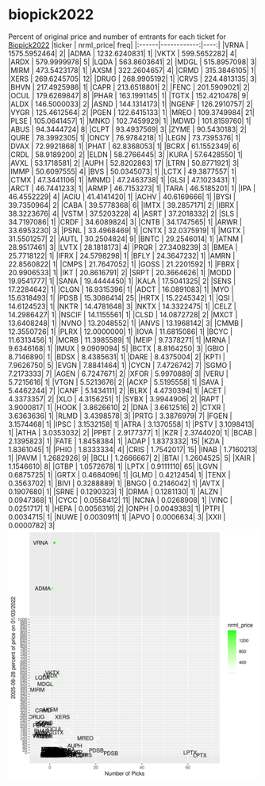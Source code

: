 # biopick2022
Percent of original price and number of entrants for each ticket for [Biopick2022](https://twitter.com/hashtag/Biopick2022)
|ticker |   nrml_price| freq|
|:------|------------:|----:|
|VRNA   | 1575.5952464|    2|
|ADMA   | 1232.6240831|    1|
|VKTX   |  599.5652282|    4|
|ARDX   |  579.9999978|    5|
|LQDA   |  563.8603641|    2|
|MDGL   |  515.8957098|    3|
|MIRM   |  473.5423178|    1|
|AXSM   |  322.2604657|    4|
|CRMD   |  315.3846105|    1|
|XERS   |  269.6245705|   12|
|DRUG   |  268.9905192|    1|
|CRVS   |  224.4813135|    3|
|BHVN   |  217.4925986|    1|
|CAPR   |  213.6518801|    2|
|FENC   |  201.5909021|    2|
|OCUL   |  179.6269847|    8|
|PHAR   |  163.1991145|    1|
|TGTX   |  152.4210478|    9|
|ALDX   |  146.5000033|    2|
|ASND   |  144.1314173|    1|
|NGENF  |  126.2910757|    2|
|VYGR   |  125.4612564|    2|
|PGEN   |  122.6415133|    1|
|MREO   |  109.3749984|   21|
|PLSE   |  105.0641457|    1|
|MNKD   |  102.7459929|    1|
|MDWD   |  101.8159760|    1|
|ABUS   |   94.3444724|    8|
|CLPT   |   93.4937569|    3|
|ZYME   |   90.5430183|    2|
|QURE   |   78.3992305|    1|
|ONCY   |   76.9784218|    1|
|LEGN   |   73.7395376|    1|
|DVAX   |   72.9921868|    1|
|PHAT   |   62.8368053|    1|
|BCRX   |   61.1552349|    6|
|CRDL   |   58.9189200|    2|
|ELDN   |   58.2766445|    3|
|KURA   |   57.6428550|    1|
|AVXL   |   53.1718581|    2|
|AUPH   |   52.8202863|   17|
|LTRN   |   50.8771921|    3|
|IMMP   |   50.6097555|    4|
|BVS    |   50.0345073|    1|
|LCTX   |   49.3877557|    1|
|CTMX   |   47.3441106|    1|
|MNMD   |   47.2463738|    1|
|GLSI   |   47.1023431|    1|
|ARCT   |   46.7441233|    1|
|ARMP   |   46.7153273|    1|
|TARA   |   46.5185201|    1|
|IPA    |   46.4552229|    4|
|ACIU   |   41.4141420|    1|
|ACHV   |   40.6169666|    1|
|BYSI   |   39.7350964|    2|
|CABA   |   39.5778368|    6|
|IMTX   |   39.2857171|    2|
|IBRX   |   38.3223676|    4|
|VSTM   |   37.5203228|    4|
|ASRT   |   37.2018332|    2|
|SLS    |   34.7197086|    1|
|CRDF   |   34.6089824|    3|
|CNTB   |   34.1747565|    1|
|ARWR   |   33.6953230|    3|
|PSNL   |   33.4968469|    1|
|CNTX   |   32.0375919|    1|
|MGTX   |   31.5501257|    2|
|AUTL   |   30.2504824|    9|
|BNTC   |   29.2546014|    1|
|ATNM   |   28.9517461|    3|
|LVTX   |   28.1818173|    4|
|PRQR   |   27.3408239|    3|
|BMEA   |   25.7718122|    1|
|IFRX   |   24.5798298|    1|
|BFLY   |   24.3647232|    1|
|AMRN   |   22.8560822|    1|
|CMPS   |   21.7647052|    1|
|GOSS   |   21.2201592|    1|
|FBRX   |   20.9906533|    1|
|IKT    |   20.8616791|    2|
|SRPT   |   20.3664626|    1|
|MODD   |   19.9541777|    1|
|SANA   |   19.4444450|    1|
|KALA   |   17.5041325|    2|
|SENS   |   17.2284642|    1|
|CLGN   |   16.9315396|    1|
|ADCT   |   16.0891083|    1|
|MYO    |   15.6318493|    1|
|PDSB   |   15.3086414|   25|
|HRTX   |   15.2245342|    1|
|QSI    |   14.6124523|    1|
|NKTR   |   14.4781648|    3|
|NKTX   |   14.3322475|    1|
|CELZ   |   14.2986427|    1|
|NSCIF  |   14.1155561|    1|
|CLSD   |   14.0872728|    2|
|MXCT   |   13.6408248|    1|
|NVNO   |   13.2048552|    1|
|ANVS   |   13.1968142|    3|
|CMMB   |   12.3550726|    1|
|PLRX   |   12.0000000|    1|
|IOVA   |   11.6815086|    1|
|BCYC   |   11.6313456|    1|
|MCRB   |   11.3985589|    1|
|MEIP   |    9.7378271|    1|
|MRNA   |    9.6346168|    1|
|IMUX   |    9.0909094|    5|
|BCTX   |    8.8164250|    3|
|GBIO   |    8.7146890|    1|
|BDSX   |    8.4385631|    1|
|DARE   |    8.4375004|    2|
|KPTI   |    7.9626750|    5|
|EVGN   |    7.8841464|    1|
|CYCN   |    7.4726742|    7|
|SGMO   |    7.2173333|    7|
|AGEN   |    6.7247671|    2|
|XFOR   |    5.9970889|    3|
|VERU   |    5.7215616|    1|
|VTGN   |    5.5213676|    2|
|ACXP   |    5.5195558|    1|
|SAVA   |    5.4462244|    7|
|CANF   |    5.1434111|    2|
|BLRX   |    4.4730394|    1|
|ACET   |    4.3373357|    2|
|XLO    |    4.3156251|    1|
|SYBX   |    3.9944906|    2|
|RAPT   |    3.9000817|    1|
|HOOK   |    3.8626610|    2|
|DNA    |    3.6612516|    2|
|CTXR   |    3.6363636|    1|
|RLMD   |    3.4398578|    3|
|PRTG   |    3.3876979|    7|
|FGEN   |    3.1574468|    1|
|IPSC   |    3.1532158|    1|
|ATRA   |    3.1370558|    1|
|PSTV   |    3.1098413|    1|
|ATHA   |    3.0353032|    2|
|PPBT   |    2.9177377|    1|
|KZR    |    2.3744020|    1|
|BCAB   |    2.1395823|    1|
|FATE   |    1.8458384|    1|
|ADAP   |    1.8373332|   15|
|KZIA   |    1.8361045|    1|
|PHIO   |    1.8333334|    4|
|CRIS   |    1.7542017|   15|
|INAB   |    1.7160213|    1|
|PAVM   |    1.2682926|    9|
|BCLI   |    1.2666667|    2|
|BTAI   |    1.2604525|    5|
|XAIR   |    1.1546610|    8|
|GTBP   |    1.0572678|    1|
|LPTX   |    0.9111110|   65|
|LGVN   |    0.6875725|    1|
|GRTX   |    0.4684096|    1|
|GLMD   |    0.4212454|    1|
|TENX   |    0.3563702|    1|
|BIVI   |    0.3288889|    1|
|BNGO   |    0.2146042|    1|
|AVTX   |    0.1907680|    1|
|SRNE   |    0.1290323|    1|
|DRMA   |    0.1281130|    1|
|ALZN   |    0.0947368|    1|
|CYCC   |    0.0558412|   11|
|NCNA   |    0.0268908|    1|
|VINC   |    0.0251717|    1|
|HEPA   |    0.0056316|    2|
|ONPH   |    0.0049383|    1|
|PTPI   |    0.0034715|    1|
|NUWE   |    0.0030911|    1|
|APVO   |    0.0006634|    3|
|XXII   |    0.0000782|    3|
![retvspicks](biopicks.png?raw=true)
